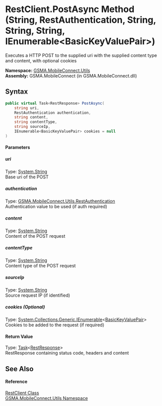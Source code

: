 RestClient.PostAsync Method (String, RestAuthentication, String, String, String, IEnumerable&lt;BasicKeyValuePair>)
===================================================================================================================
Executes a HTTP POST to the supplied uri with the supplied content type and content, with optional cookies

**Namespace:** [GSMA.MobileConnect.Utils][1]  
**Assembly:** GSMA.MobileConnect (in GSMA.MobileConnect.dll)

Syntax
------

```csharp
public virtual Task<RestResponse> PostAsync(
	string uri,
	RestAuthentication authentication,
	string content,
	string contentType,
	string sourceIp,
	IEnumerable<BasicKeyValuePair> cookies = null
)
```

#### Parameters

##### *uri*
Type: [System.String][2]  
Base uri of the POST

##### *authentication*
Type: [GSMA.MobileConnect.Utils.RestAuthentication][3]  
Authentication value to be used (if auth required)

##### *content*
Type: [System.String][2]  
Content of the POST request

##### *contentType*
Type: [System.String][2]  
Content type of the POST request

##### *sourceIp*
Type: [System.String][2]  
Source request IP (if identified)

##### *cookies* (Optional)
Type: [System.Collections.Generic.IEnumerable][4]&lt;[BasicKeyValuePair][5]>  
Cookies to be added to the request (if required)

#### Return Value
Type: [Task][6]&lt;[RestResponse][7]>  
RestResponse containing status code, headers and content

See Also
--------

#### Reference
[RestClient Class][8]  
[GSMA.MobileConnect.Utils Namespace][1]  

[1]: ../README.md
[2]: http://msdn.microsoft.com/en-us/library/s1wwdcbf
[3]: ../RestAuthentication/README.md
[4]: http://msdn.microsoft.com/en-us/library/9eekhta0
[5]: ../BasicKeyValuePair/README.md
[6]: http://msdn.microsoft.com/en-us/library/dd321424
[7]: ../RestResponse/README.md
[8]: README.md
[9]: ../../_icons/Help.png